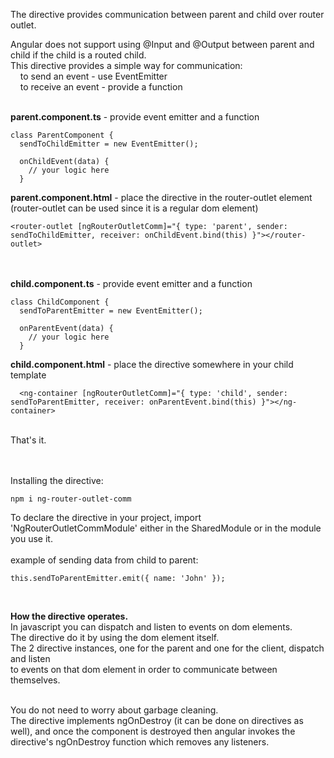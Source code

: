 The directive provides communication between parent and child over router outlet.<br/>

Angular does not support using @Input and @Output between parent and child if the child is a routed child.<br/>
This directive provides a simple way for communication:<br/>
&nbsp;&nbsp;&nbsp;&nbsp;to send an event - use EventEmitter<br/>
&nbsp;&nbsp;&nbsp;&nbsp;to receive an event - provide a function<br/><br/>

**parent.component.ts** - provide event emitter and a function
```
class ParentComponent {
  sendToChildEmitter = new EventEmitter();

  onChildEvent(data) {
    // your logic here
  }
```

**parent.component.html** - place the directive in the router-outlet element (router-outlet can be used since it is a regular dom element)
```
<router-outlet [ngRouterOutletComm]="{ type: 'parent', sender: sendToChildEmitter, receiver: onChildEvent.bind(this) }"></router-outlet>
```
<br/><br/>
**child.component.ts** - provide event emitter and a function
```
class ChildComponent {
  sendToParentEmitter = new EventEmitter();

  onParentEvent(data) {
    // your logic here
  }
```

**child.component.html** - place the directive somewhere in your child template
```
  <ng-container [ngRouterOutletComm]="{ type: 'child', sender: sendToParentEmitter, receiver: onParentEvent.bind(this) }"></ng-container>
```
<br/>
That's it.<br/><br/><br/>

Installing the directive:
```
npm i ng-router-outlet-comm
```

To declare the directive in your project, import 'NgRouterOutletCommModule' either in the SharedModule or in the module you use it.<br/><br/>
example of sending data from child to parent:
```
this.sendToParentEmitter.emit({ name: 'John' });
```
<br/>

**How the directive operates.**<br/>
In javascript you can dispatch and listen to events on dom elements.<br/>
The directive do it by using the <router-outlet> dom element itself.<br/>
The 2 directive instances, one for the parent and one for the client, dispatch and listen<br/>
to events on that dom element in order to communicate between themselves.<br/><br/>

You do not need to worry about garbage cleaning.<br/>
The directive implements ngOnDestroy (it can be done on directives as well), and once the component 
is destroyed then angular invokes the directive's ngOnDestroy function which removes any listeners. 

